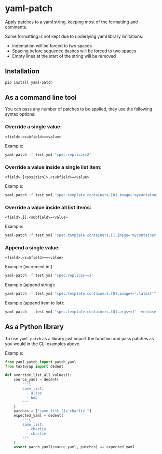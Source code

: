# yaml-patch

Apply patches to a yaml string, keeping most of the formatting and comments.

Some formatting is not kept due to underlying yaml library limitations:
  - Indentation will be forced to two spaces
  - Spacing before sequence dashes will be forced to two spaces
  - Empty lines at the start of the string will be removed

## Installation

```bash
pip install yaml-patch
```

## As a command line tool

You can pass any number of patches to be applied, they use the following syntax options:

### Override a single value:
`<field>.<subfield>=<value>`

Example:
```bash
yaml-patch -f test.yml "spec.replicas=2"
```

### Override a value inside a single list item:
`<field>.[<position]>.<subfield>=<value>`

Example:
```bash
yaml-patch -f test.yml "spec.template.containers.[0].image='mycontainer:latest'"
```

### Override a value inside all list items:
`<field>.[].<subfield>=<value>`

Example:
```bash
yaml-patch -f test.yml "spec.template.containers.[].image='mycontainer:latest'"
```

### Append a single value:
`<field>.<subfield>+=<value>`

Example (increment int):
```bash
yaml-patch -f test.yml "spec.replicas+=2"
```

Example (append string):
```bash
yaml-patch -f test.yml "spec.template.containers.[0].image+=':latest'"
```

Example (append item to list):
```bash
yaml-patch -f test.yml "spec.template.containers.[0].args+=['--verbose']"
```

## As a Python library

To use `yaml-patch` as a library just import the function and pass patches as you would in the CLI examples above.

Example:

```python
from yaml_patch import patch_yaml
from textwrap import dedent

def override_list_all_values():
    source_yaml = dedent(
        """\
        some_list:
          - alice
          - bob
        """
    )
    patches = ["some_list.[]='charlie'"]
    expected_yaml = dedent(
        """\
        some_list:
          - charlie
          - charlie
        """
    )
    assert patch_yaml(source_yaml, patches) == expected_yaml
```